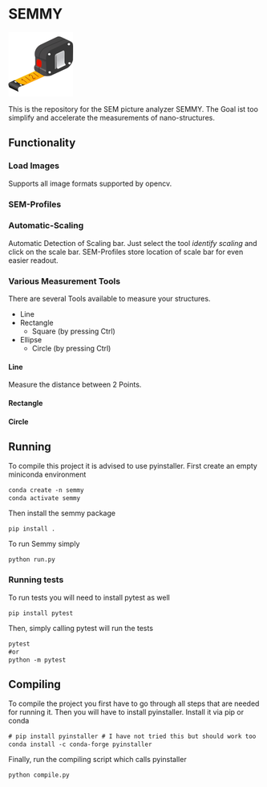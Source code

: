 # SEMMY

![Semmy_Logo](img/logo/tape_measure_128.png)

This is the repository for the SEM picture analyzer SEMMY. The Goal ist too simplify and accelerate the measurements of nano-structures.

## Functionality

<!-- Add image of program -->

### Load Images
Supports all image formats supported by opencv.

### SEM-Profiles

### Automatic-Scaling
Automatic Detection of Scaling bar. Just select the tool *identify scaling* and click on the scale bar. 
SEM-Profiles store location of scale bar for even easier readout.

### Various Measurement Tools
There are several Tools available to measure your structures.

- Line
- Rectangle
    - Square (by pressing Ctrl)
- Ellipse
    - Circle (by pressing Ctrl)

#### Line
Measure the distance between 2 Points.

#### Rectangle

#### Circle

## Running

To compile this project it is advised to use pyinstaller. First create an empty miniconda environment

    conda create -n semmy
    conda activate semmy

Then install the semmy package

    pip install .

To run Semmy simply 

    python run.py

### Running tests

To run tests you will need to install pytest as well

    pip install pytest

Then, simply calling pytest will run the tests

    pytest     
    #or
    python -m pytest


## Compiling

To compile the project you first have to go through all steps that are needed for running it.
Then you will have to install pyinstaller. Install it via pip or conda

    # pip install pyinstaller # I have not tried this but should work too
    conda install -c conda-forge pyinstaller

Finally, run the compiling script which calls pyinstaller

    python compile.py


